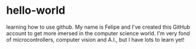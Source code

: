 # hello-world
learning how to use github. My name is Felipe and I've created this GitHub account to get more imersed in the computer science world. I'm very fond of microcontrollers, computer vision and A.I., but I have lots to learn yet!
